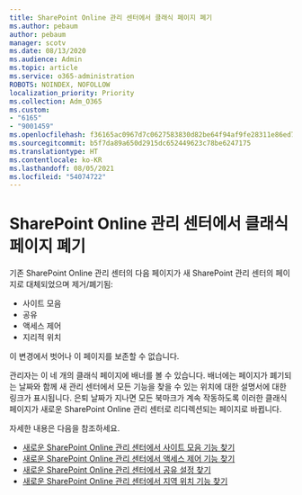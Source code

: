 ```yaml
---
title: SharePoint Online 관리 센터에서 클래식 페이지 폐기
ms.author: pebaum
author: pebaum
manager: scotv
ms.date: 08/13/2020
ms.audience: Admin
ms.topic: article
ms.service: o365-administration
ROBOTS: NOINDEX, NOFOLLOW
localization_priority: Priority
ms.collection: Adm_O365
ms.custom:
- "6165"
- "9001459"
ms.openlocfilehash: f36165ac0967d7c0627583830d82be64f94af9fe28311e86ed78f321031f9ac3
ms.sourcegitcommit: b5f7da89a650d2915dc652449623c78be6247175
ms.translationtype: HT
ms.contentlocale: ko-KR
ms.lasthandoff: 08/05/2021
ms.locfileid: "54074722"
---
```

# <a name="retire-classic-pages-in-sharepoint-admin-center"></a>SharePoint Online 관리 센터에서 클래식 페이지 폐기

기존 SharePoint Online 관리 센터의 다음 페이지가 새 SharePoint 관리 센터의 페이지로 대체되었으며 제거/폐기됨: 

- 사이트 모음 
- 공유
- 액세스 제어
- 지리적 위치

이 변경에서 벗어나 이 페이지를 보존할 수 없습니다.

관리자는 이 네 개의 클래식 페이지에 배너를 볼 수 있습니다. 배너에는 페이지가 폐기되는 날짜와 함께 새 관리 센터에서 모든 기능을 찾을 수 있는 위치에 대한 설명서에 대한 링크가 표시됩니다. 은퇴 날짜가 지나면 모든 북마크가 계속 작동하도록 이러한 클래식 페이지가 새로운 SharePoint Online 관리 센터로 리디렉션되는 페이지로 바뀝니다.
  
자세한 내용은 다음을 참조하세요.

- [새로운 SharePoint Online 관리 센터에서 사이트 모음 기능 찾기](https://docs.microsoft.com/sharepoint/site-collections-page)
- [새로운 SharePoint Online 관리 센터에서 액세스 제어 기능 찾기](https://docs.microsoft.com/sharepoint/control-access)
- [새로운 SharePoint Online 관리 센터에서 공유 설정 찾기](https://docs.microsoft.com/sharepoint/sharing-settings)
- [새로운 SharePoint Online 관리 센터에서 지역 위치 기능 찾기](https://docs.microsoft.com/sharepoint/manage-geo-locations)